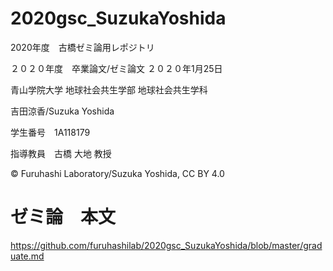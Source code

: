 # 2020gsc_SuzukaYoshida
2020年度　古橋ゼミ論用レポジトリ

２０２０年度　卒業論文/ゼミ論文  ２０２０年1月25日

青山学院大学 地球社会共生学部 地球社会共生学科

吉田涼香/Suzuka Yoshida

学生番号　1A118179

指導教員　古橋 大地 教授

© Furuhashi Laboratory/Suzuka Yoshida, CC BY 4.0

# ゼミ論　本文
https://github.com/furuhashilab/2020gsc_SuzukaYoshida/blob/master/graduate.md
